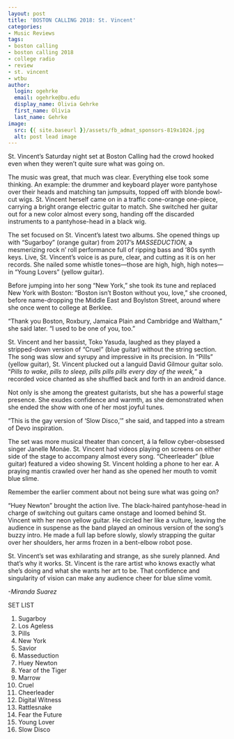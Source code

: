 ```yaml
---
layout: post
title: 'BOSTON CALLING 2018: St. Vincent'
categories:
- Music Reviews
tags:
- boston calling
- boston calling 2018
- college radio
- review
- st. vincent
- wtbu
author:
  login: ogehrke
  email: ogehrke@bu.edu
  display_name: Olivia Gehrke
  first_name: Olivia
  last_name: Gehrke
image:
  src: {{ site.baseurl }}/assets/fb_admat_sponsors-819x1024.jpg
  alt: post lead image
---
```


St. Vincent’s Saturday night set at Boston Calling had the crowd hooked even when they weren’t quite sure what was going on.

The music was great, that much was clear. Everything else took some thinking. An example: the drummer and keyboard player wore pantyhose over their heads and matching tan jumpsuits, topped off with blonde bowl-cut wigs. St. Vincent herself came on in a traffic cone-orange one-piece, carrying a bright orange electric guitar to match. She switched her guitar out for a new color almost every song, handing off the discarded instruments to a pantyhose-head in a black wig.

The set focused on St. Vincent’s latest two albums. She opened things up with “Sugarboy” (orange guitar) from 2017’s _MASSEDUCTION,_ a mesmerizing rock n’ roll performance full of ripping bass and ‘80s synth keys. Live, St. Vincent’s voice is as pure, clear, and cutting as it is on her records. She nailed some whistle tones—those are high, high, high notes—in “Young Lovers” (yellow guitar).

Before jumping into her song “New York,” she took its tune and replaced New York with Boston: “Boston isn’t Boston without you, love,” she crooned, before name-dropping the Middle East and Boylston Street, around where she once went to college at Berklee.

“Thank you Boston, Roxbury, Jamaica Plain and Cambridge and Waltham,” she said later. “I used to be one of you, too.”

St. Vincent and her bassist, Toko Yasuda, laughed as they played a stripped-down version of “Cruel” (blue guitar) without the string section. The song was slow and syrupy and impressive in its precision. In “Pills” (yellow guitar), St. Vincent plucked out a languid David Gilmour guitar solo. “_Pills to wake, pills to sleep, pills pills pills every day of the week,_” a recorded voice chanted as she shuffled back and forth in an android dance.

Not only is she among the greatest guitarists, but she has a powerful stage presence. She exudes confidence and warmth, as she demonstrated when she ended the show with one of her most joyful tunes.

“This is the gay version of ‘Slow Disco,’” she said, and tapped into a stream of Devo inspiration.

The set was more musical theater than concert, á la fellow cyber-obsessed singer Janelle Monáe. St. Vincent had videos playing on screens on either side of the stage to accompany almost every song. “Cheerleader” (blue guitar) featured a video showing St. Vincent holding a phone to her ear. A praying mantis crawled over her hand as she opened her mouth to vomit blue slime.

Remember the earlier comment about not being sure what was going on?

“Huey Newton” brought the action live. The black-haired pantyhose-head in charge of switching out guitars came onstage and loomed behind St. Vincent with her neon yellow guitar. He circled her like a vulture, leaving the audience in suspense as the band played an ominous version of the song’s buzzy intro. He made a full lap before slowly, slowly strapping the guitar over her shoulders, her arms frozen in a bent-elbow robot pose.

St. Vincent’s set was exhilarating and strange, as she surely planned. And that’s why it works. St. Vincent is the rare artist who knows exactly what she’s doing and what she wants her art to be. That confidence and singularity of vision can make any audience cheer for blue slime vomit.

_\-Miranda Suarez_

SET LIST

1.  Sugarboy
2.  Los Ageless
3.  Pills
4.  New York
5.  Savior
6.  Masseduction
7.  Huey Newton
8.  Year of the Tiger
9.  Marrow
10.  Cruel
11.  Cheerleader
12.  Digital Witness
13.  Rattlesnake
14.  Fear the Future
15.  Young Lover
16.  Slow Disco